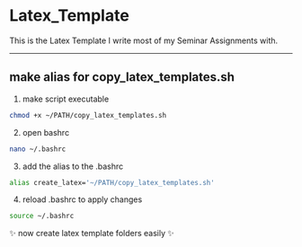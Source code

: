 # Latex_Template

 This is the Latex Template I write most of my Seminar Assignments with.

---

## make alias for copy_latex_templates.sh

1. make script executable

```bash
chmod +x ~/PATH/copy_latex_templates.sh
```

2. open bashrc

```bash
nano ~/.bashrc
```

3. add the alias to the .bashrc

```bash
alias create_latex='~/PATH/copy_latex_templates.sh'
```

4. reload .bashrc to apply changes

```bash
source ~/.bashrc
```

✨ now create latex template folders easily ✨
